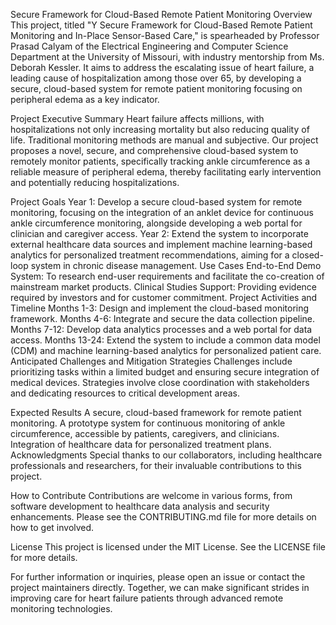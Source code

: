Secure Framework for Cloud-Based Remote Patient Monitoring
Overview
This project, titled "Y Secure Framework for Cloud-Based Remote Patient Monitoring and In-Place Sensor-Based Care," is spearheaded by Professor Prasad Calyam of the Electrical Engineering and Computer Science Department at the University of Missouri, with industry mentorship from Ms. Deborah Kessler. It aims to address the escalating issue of heart failure, a leading cause of hospitalization among those over 65, by developing a secure, cloud-based system for remote patient monitoring focusing on peripheral edema as a key indicator.

Project Executive Summary
Heart failure affects millions, with hospitalizations not only increasing mortality but also reducing quality of life. Traditional monitoring methods are manual and subjective. Our project proposes a novel, secure, and comprehensive cloud-based system to remotely monitor patients, specifically tracking ankle circumference as a reliable measure of peripheral edema, thereby facilitating early intervention and potentially reducing hospitalizations.

Project Goals
Year 1: Develop a secure cloud-based system for remote monitoring, focusing on the integration of an anklet device for continuous ankle circumference monitoring, alongside developing a web portal for clinician and caregiver access.
Year 2: Extend the system to incorporate external healthcare data sources and implement machine learning-based analytics for personalized treatment recommendations, aiming for a closed-loop system in chronic disease management.
Use Cases
End-to-End Demo System: To research end-user requirements and facilitate the co-creation of mainstream market products.
Clinical Studies Support: Providing evidence required by investors and for customer commitment.
Project Activities and Timeline
Months 1-3: Design and implement the cloud-based monitoring framework.
Months 4-6: Integrate and secure the data collection pipeline.
Months 7-12: Develop data analytics processes and a web portal for data access.
Months 13-24: Extend the system to include a common data model (CDM) and machine learning-based analytics for personalized patient care.
Anticipated Challenges and Mitigation Strategies
Challenges include prioritizing tasks within a limited budget and ensuring secure integration of medical devices. Strategies involve close coordination with stakeholders and dedicating resources to critical development areas.

Expected Results
A secure, cloud-based framework for remote patient monitoring.
A prototype system for continuous monitoring of ankle circumference, accessible by patients, caregivers, and clinicians.
Integration of healthcare data for personalized treatment plans.
Acknowledgments
Special thanks to our collaborators, including healthcare professionals and researchers, for their invaluable contributions to this project.

How to Contribute
Contributions are welcome in various forms, from software development to healthcare data analysis and security enhancements. Please see the CONTRIBUTING.md file for more details on how to get involved.

License
This project is licensed under the MIT License. See the LICENSE file for more details.

For further information or inquiries, please open an issue or contact the project maintainers directly. Together, we can make significant strides in improving care for heart failure patients through advanced remote monitoring technologies.
